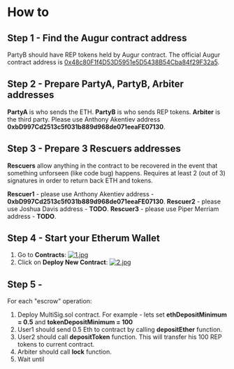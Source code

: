 # How to 

## Step 1 - Find the Augur contract address

PartyB should have REP tokens held by Augur contract.
The official Augur contract address is [0x48c80F1f4D53D5951e5D5438B54Cba84f29F32a5](https://etherscan.io/address/0x48c80F1f4D53D5951e5D5438B54Cba84f29F32a5).

## Step 2 - Prepare PartyA, PartyB, Arbiter addresses

**PartyA** is who sends the ETH.
**PartyB** is who sends REP tokens.
**Arbiter** is the third party. Please use Anthony Akentiev address **0xbD997Cd2513c5f031b889d968de071eeaFE07130**.

## Step 3 - Prepare 3 Rescuers addresses

**Rescuers** allow anything in the contract to be recovered in the event that something unforseen (like code bug) happens. Requires at least 2 (out of 3) signatures in order to return back ETH and tokens.

**Rescuer1** - please use Anthony Akentiev address - **0xbD997Cd2513c5f031b889d968de071eeaFE07130**.
**Rescuer2** - please use Joshua Davis address - **TODO**.
**Rescuer3** - please use Piper Merriam address - **TODO**.

## Step 4 - Start your Etherum Wallet

1. Go to **Contracts**:
[![1.jpg](https://s18.postimg.org/a7o3avn1l/image.jpg)](https://postimg.org/image/gld6e4rxh/)
2. Click on **Deploy New Contract**:
[![2.jpg](https://s21.postimg.org/h5rp42ibb/image.jpg)](https://postimg.org/image/kcm8np2r7/)

## Step 5 - 




For each "escrow" operation:

1. Deploy MultiSig.sol contract. 
     For example - lets set **ethDepositMinimum = 0.5** and **tokenDepositMinimum = 100**
2. User1 should send 0.5 Eth to contract by calling **depositEther** function.
3. User2 should call **depositToken** function. This will transfer his 100 REP tokens to current contract.
4. Arbiter should call **lock** function.
5. Wait until 

